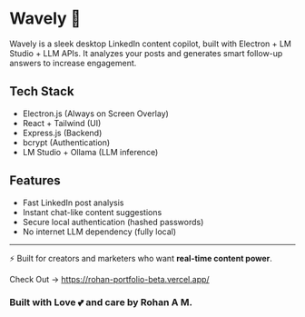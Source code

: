 # Wavely 🎯

Wavely is a sleek desktop LinkedIn content copilot, built with Electron + LM Studio + LLM APIs. It analyzes your posts and generates smart follow-up answers to increase engagement.

## Tech Stack
- Electron.js (Always on Screen Overlay)
- React + Tailwind (UI)
- Express.js (Backend)
- bcrypt (Authentication)
- LM Studio + Ollama (LLM inference)


## Features
- Fast LinkedIn post analysis
- Instant chat-like content suggestions
- Secure local authentication (hashed passwords)
- No internet LLM dependency (fully local)

---

⚡️ Built for creators and marketers who want **real-time content power**.

Check Out -> https://rohan-portfolio-beta.vercel.app/

### Built with Love 💕 and care by Rohan A M.

